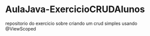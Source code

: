 # AulaJava-ExercicioCRUDAlunos
repositorio do exercicio sobre criando um crud simples usando @ViewScoped
